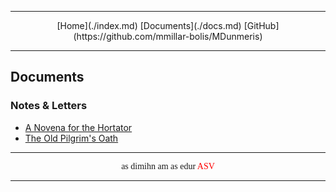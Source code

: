 
---

<center>
[Home](./index.md) [Documents](./docs.md) [GitHub](https://github.com/mmillar-bolis/MDunmeris)
</center>

---

## Documents

### Notes & Letters

- [A Novena for the Hortator](./documents/Novena_for_the_Hortator.md)
- [The Old Pilgrim's Oath](./documents/Old_Pilgrims_Oath.md)


---

<center>
<span style="font-family:Daedric">as dimihn am as edur </span><span style="font-family:Daedric; color:red">ASV</Span>
</center>

---

